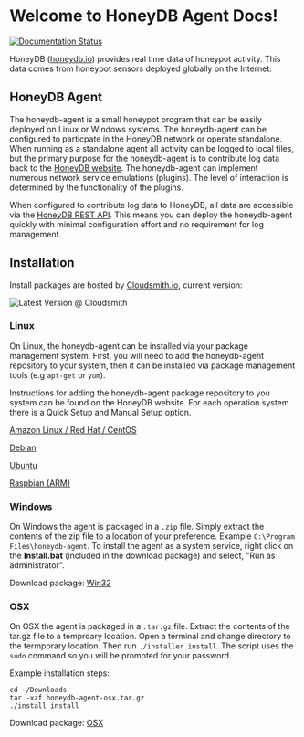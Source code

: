 # Welcome to HoneyDB Agent Docs!

[![Documentation Status](https://readthedocs.org/projects/honeypy/badge/?version=latest)](http://honeydb-agent-docs.readthedocs.io/en/latest/?badge=latest)

HoneyDB ([honeydb.io](http://honeydb.io)) provides real time data of honeypot activity. This data comes from honeypot sensors deployed globally on the Internet.

## HoneyDB Agent

The honeydb-agent is a small honeypot program that can be easily deployed on Linux or Windows systems. The honeydb-agent can be configured to particpate in the HoneyDB network or operate standalone.  When running as a standalone agent all activity can be logged to local files, but the primary purpose for the honeydb-agent is to contribute log data back to the [HoneyDB website](http://honeydb.io). The honeydb-agent can implement numerous network service emulations (plugins). The level of interaction is determined by the functionality of the plugins.

When configured to contribute log data to HoneyDB, all data are accessible via the [HoneyDB REST API](https://riskdiscovery.com/honeydb/threats). This means you can deploy the honeydb-agent quickly with minimal configuration effort and no requirement for log management.

## Installation

Install packages are hosted by [Cloudsmith.io](https://cloudsmith.io), current version:

<img src="https://api-prd.cloudsmith.io/badges/version/honeydb/honeydb-agent/deb/honeydb-agent/latest/d=debian%252Fstretch/?render=true" alt="Latest Version @ Cloudsmith" />

### Linux

On Linux, the honeydb-agent can be installed via your package management system. First, you will need to add the honeydb-agent repository to your system, then it can be installed via package management tools (e.g `apt-get` or `yum`).

Instructions for adding the honeydb-agent package repository to you system can be found on the HoneyDB website. For each operation system there is a Quick Setup and Manual Setup option.

[Amazon Linux / Red Hat / CentOS](https://riskdiscovery.com/honeydb/downloads#redhat)

[Debian](https://riskdiscovery.com/honeydb/downloads#debian)

[Ubuntu](https://riskdiscovery.com/honeydb/downloads#ubuntu)

[Raspbian (ARM)](https://riskdiscovery.com/honeydb/downloads#raspbian)

### Windows

On Windows the agent is packaged in a `.zip` file. Simply extract the contents of the zip file to a location of your preference. Example `C:\Program Files\honeydb-agent`. To install the agent as a system service, right click on the __Install.bat__ (included in the download package) and select, "Run as administrator".

Download package: [Win32](https://riskdiscovery.com/honeydb/downloads#windows)

### OSX

On OSX the agent is packaged in a `.tar.gz` file. Extract the contents of the tar.gz file to a temproary location. Open a terminal and change directory to
the termporary location. Then run `./installer install`. The script uses the `sudo` command so you will be prompted for your password.

Example installation steps:

```shell
cd ~/Downloads
tar -xzf honeydb-agent-osx.tar.gz
./install install
```

Download package: [OSX](https://riskdiscovery.com/honeydb/downloads#osx)
